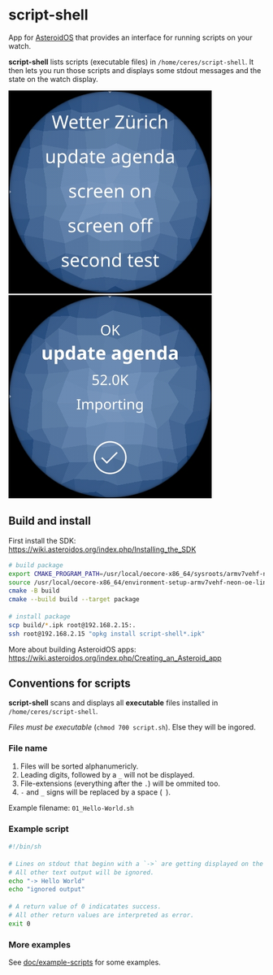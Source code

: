 # script-shell

App for [AsteroidOS](https://asteroidos.org/) that provides an interface for running scripts on your watch.

**script-shell** lists scripts (executable files) in `/home/ceres/script-shell`. 
It then lets you run those scripts and displays some stdout messages and the state on the watch display.

![script list](doc/screenshot-list.jpg)
![run script](doc/screenshot-script.jpg)

## Build and install

First install the SDK: https://wiki.asteroidos.org/index.php/Installing_the_SDK

```bash
# build package
export CMAKE_PROGRAM_PATH=/usr/local/oecore-x86_64/sysroots/armv7vehf-neon-oe-linux-gnueabi/usr/bin/
source /usr/local/oecore-x86_64/environment-setup-armv7vehf-neon-oe-linux-gnueabi
cmake -B build
cmake --build build --target package

# install package
scp build/*.ipk root@192.168.2.15:.
ssh root@192.168.2.15 "opkg install script-shell*.ipk"
```

More about building AsteroidOS apps: https://wiki.asteroidos.org/index.php/Creating_an_Asteroid_app

## Conventions for scripts

**script-shell** scans and displays all **executable** files installed in `/home/ceres/script-shell`.

_Files must be executable_ (`chmod 700 script.sh`). Else they will be ingored.

### File name

1. Files will be sorted alphanumericly.
2. Leading digits, followed by a `_` will not be displayed.
3. File-extensions (everything after the `.`) will be ommited too.
4. `-` and `_` signs will be replaced by a space (` `).

Example filename: `01_Hello-World.sh`

### Example script

```bash
#!/bin/sh

# Lines on stdout that beginn with a `->` are getting displayed on the watch.
# All other text output will be ignored.
echo "-> Hello World"
echo "ignored output"

# A return value of 0 indicatates success. 
# All other return values are interpreted as error.
exit 0 
```

### More examples

See [doc/example-scripts](doc/example-scripts) for some examples.
